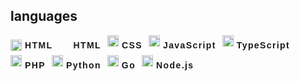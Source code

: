 ## languages
<div style="display: flex;flex-wrap: wrap">
    <div style="display: flex;align-items: center;margin-right: 10px;">
        <img width="18px" height="18px" style="max-width: 18px;margin-right: 5px;" src="https://lnoueryo.jounetsism.biz/icons/html.png">
        <span style="letter-spacing: .1em;line-height: 2.3;font-family: proxima-nova,sans-serif;font-weight: bold">HTML</span>
    </div>
    <div style="display: flex;align-items: center;margin-right: 10px;">
        <div style="width: 18px;height: 18px;margin-right: 5px;background-image: url(https://lnoueryo.jounetsism.biz/icons/html.png)"></div>
        <span style="letter-spacing: .1em;line-height: 2.3;font-family: proxima-nova,sans-serif;font-weight: bold">HTML</span>
    </div>
    <div style="display: flex;margin-right: 10px;">
        <img width="18px" height="18px" style="max-width: 18px;margin-right: 5px;" src="https://lnoueryo.jounetsism.biz/icons/css.png">
        <span style="letter-spacing: .1em;line-height: 2.3;font-family: proxima-nova,sans-serif;font-weight: bold">CSS</span>
    </div>
    <div style="display: flex;margin-right: 10px;">
        <img width="18px" height="18px" style="max-width: 18px;margin-right: 5px;" src="https://lnoueryo.jounetsism.biz/icons/javascript.png">
        <span style="letter-spacing: .1em;line-height: 2.3;font-family: proxima-nova,sans-serif;font-weight: bold">JavaScript</span>
    </div>
    <div style="display: flex;margin-right: 10px;">
        <img width="18px" height="18px" style="max-width: 18px;margin-right: 5px;" src="https://lnoueryo.jounetsism.biz/icons/typescript.png">
        <span style="letter-spacing: .1em;line-height: 2.3;font-family: proxima-nova,sans-serif;font-weight: bold">TypeScript</span>
    </div>
    <div style="display: flex;margin-right: 10px;">
        <img width="18px" height="18px" style="max-width: 18px;margin-right: 5px;" src="https://lnoueryo.jounetsism.biz/icons/php.png">
        <span style="letter-spacing: .1em;line-height: 2.3;font-family: proxima-nova,sans-serif;font-weight: bold">PHP</span>
    </div>
    <div style="display: flex;margin-right: 10px;">
        <img width="18px" height="18px" style="max-width: 18px;margin-right: 5px;" src="https://lnoueryo.jounetsism.biz/icons/python.png">
        <span style="letter-spacing: .1em;line-height: 2.3;font-family: proxima-nova,sans-serif;font-weight: bold">Python</span>
    </div>
    <div style="display: flex;margin-right: 10px;">
        <img width="18px" height="18px" style="max-width: 18px;margin-right: 5px;" src="https://lnoueryo.jounetsism.biz/icons/go.png">
        <span style="letter-spacing: .1em;line-height: 2.3;font-family: proxima-nova,sans-serif;font-weight: bold">Go</span>
    </div>
    <div style="display: flex;margin-right: 10px;">
        <img width="18px" height="18px" style="max-width: 18px;margin-right: 5px;" src="https://lnoueryo.jounetsism.biz/icons/node.js.png">
        <span style="letter-spacing: .1em;line-height: 2.3;font-family: proxima-nova,sans-serif;font-weight: bold">Node.js</span>
    </div>
</div>
<!--
**lnoueryo/lnoueryo** is a ✨ _special_ ✨ repository because its `README.md` (this file) appears on your GitHub profile.

Here are some ideas to get you started:

- 🔭 I’m currently working on ...
- 🌱 I’m currently learning ...
- 👯 I’m looking to collaborate on ...
- 🤔 I’m looking for help with ...
- 💬 Ask me about ...
- 📫 How to reach me: ...
- 😄 Pronouns: ...
- ⚡ Fun fact: ...
-->

<style>
@import url('https://fonts.googleapis.com/css?family=Proxima+Nova');
.para {
    letter-spacing: .1em;
    line-height: 2.3;
    text-align: justify;
    font-family: proxima-nova,sans-serif;
    font-weight: 500;
}
.chips {
    display: flex;
}
.chip {
    display: flex;
    
    margin-right: 10px;
}
.chip img {
    
    margin-right: 5px;
}
</style>